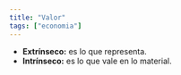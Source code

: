 ```yaml
---
title: "Valor"
tags: ["economia"]
---
```

- **Extrínseco:** es lo que representa.
- **Intrínseco:** es lo que vale en lo material.